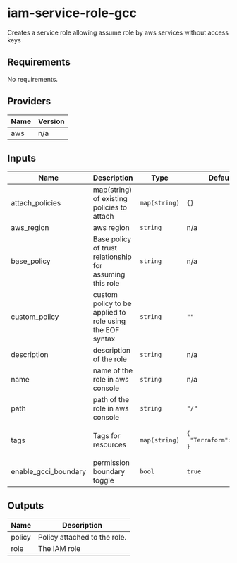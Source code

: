 # iam-service-role-gcc

Creates a service role allowing assume role by aws services without access keys

## Requirements

No requirements.

## Providers

| Name | Version |
|------|---------|
| aws | n/a |

## Inputs

| Name | Description | Type | Default | Required |
|------|-------------|------|---------|:--------:|
| attach\_policies | map(string) of existing policies to attach | `map(string)` | `{}` | no |
| aws\_region | aws region | `string` | n/a | yes |
| base\_policy | Base policy of trust relationship for assuming this role | `string` | n/a | yes |
| custom\_policy | custom policy to be applied to role using the EOF syntax | `string` | `""` | no |
| description | description of the role | `string` | n/a | yes |
| name | name of the role in aws console | `string` | n/a | yes |
| path | path of the role in aws console | `string` | `"/"` | no |
| tags | Tags for resources | `map(string)` | <pre>{<br>  "Terraform": "True"<br>}</pre> | no |
| enable\_gcci\_boundary | permission boundary toggle | `bool` | `true` | no |

## Outputs

| Name | Description |
|------|-------------|
| policy | Policy attached to the role. |
| role | The IAM role |

